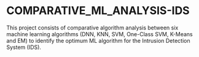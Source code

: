 # COMPARATIVE_ML_ANALYSIS-IDS
This project consists of comparative algorithm analysis between six machine learning algorithms (DNN, KNN, SVM, One-Class SVM, K-Means and EM) to identify the optimum ML algorithm for the Intrusion Detection System (IDS).
